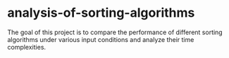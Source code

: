 # analysis-of-sorting-algorithms
The goal of this project is to compare the performance of different sorting algorithms under various input conditions and analyze their time complexities.
